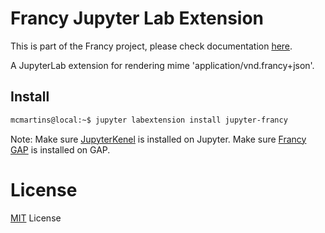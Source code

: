 # Francy Jupyter Lab Extension

This is part of the Francy project, please check documentation [here](https://github.com/gap-packages/francy).

A JupyterLab extension for rendering mime 'application/vnd.francy+json'.

## Install

```bash
mcmartins@local:~$ jupyter labextension install jupyter-francy
```

Note: 
Make sure [JupyterKenel](https://github.com/gap-packages/JupyterKernel) is installed on Jupyter.
Make sure [Francy GAP](/) is installed on GAP.

# License

[MIT](LICENSE) License
